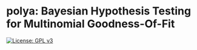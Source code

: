 
# polya: Bayesian Hypothesis Testing for Multinomial Goodness-Of-Fit

<!-- badges: start -->

[![License: GPL v3](https://img.shields.io/badge/License-GPLv3-blue.svg)](https://www.gnu.org/licenses/gpl-3.0)

<!-- badges: end -->
